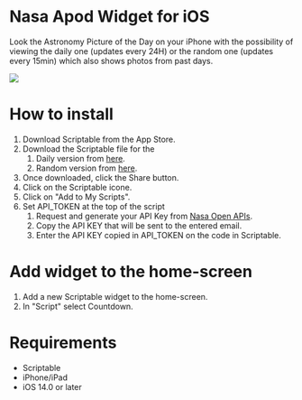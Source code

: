 # Nasa Apod Widget for iOS
Look the Astronomy Picture of the Day on your iPhone with the possibility of viewing the daily one (updates every 24H) or the random one (updates every 15min) which also shows photos from past days.

![](https://github.com/ElCoti/Nasa-Apod-Widget/blob/c8a51ca0c88fbbdcfba949b46cdb0759aeebc788/Mockup.png)

# How to install
1. Download Scriptable from the App Store.
2. Download the Scriptable file for the
   1. Daily version  from [here](https://github.com/ElCoti/Nasa-Apod-Widget/blob/main/ApodDailyVersion.js).
   2. Random version  from [here](https://github.com/ElCoti/Nasa-Apod-Widget/blob/main/ApodRandomVersion.js).
4. Once downloaded, click the Share button.
5. Click on the Scriptable icone.
6. Click on "Add to My Scripts".
7. Set API_TOKEN at the top of the script
   1. Request and generate your API Key from [Nasa Open APIs](https://api.nasa.gov/).
   2. Copy the API KEY that will be sent to the entered email.
   3. Enter the API KEY copied in API_TOKEN on the code in Scriptable.
  

# Add widget to the home-screen
1. Add a new Scriptable widget to the home-screen.
2. In "Script" select Countdown.

# Requirements
- Scriptable
- iPhone/iPad
- iOS 14.0 or later

